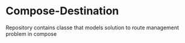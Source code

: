 # Compose-Destination
Repository contains classe that models solution to route management problem in compose
